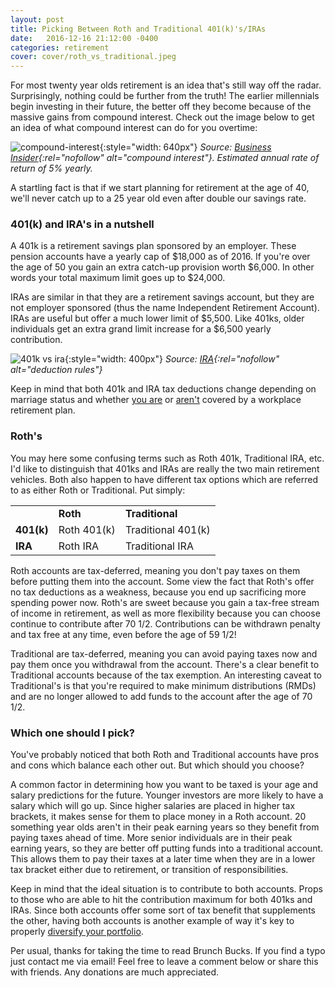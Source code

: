```yaml
---
layout: post
title: Picking Between Roth and Traditional 401(k)'s/IRAs
date:   2016-12-16 21:12:00 -0400
categories: retirement
cover: cover/roth_vs_traditional.jpeg
---
```

For most twenty year olds retirement is an idea that's still way off the radar. Surprisingly, nothing could be further from the truth! The earlier millennials begin investing in their future, the better off they become because of the massive gains from compound interest. Check out the image below to get an idea of what compound interest can do for you overtime: 

![compound-interest](/assets/blog/compound_interest_1.png){:style="width: 640px"}
*Source: [Business Insider](http://www.businessinsider.com/compound-interest-and-young-people-2015-4){:rel="nofollow" alt="compound interest"}. Estimated annual rate of return of 5% yearly.*

A startling fact is that if we start planning for retirement at the age of 40, we'll never catch up to a 25 year old even after double our savings rate.

### 401(k) and IRA's in a nutshell
A 401k is a retirement savings plan sponsored by an employer. These pension accounts have a yearly cap of $18,000 as of 2016. If you're over the age of 50 you gain an extra catch-up provision worth $6,000. In other words your total maximum limit goes up to $24,000.

IRAs are similar in that they are a retirement savings account, but they are not employer sponsored (thus the name Independent Retirement Account). IRAs are useful but offer a much lower limit of $5,500. Like 401ks, older individuals get an extra grand limit increase for a $6,500 yearly contribution.

![401k vs ira](/assets/blog/401k_ira.png){:style="width: 400px"}
*Source: [IRA](https://www.irs.gov/retirement-plans/plan-participant-employee/2016-ira-contribution-and-deduction-limits-effect-of-modified-agi-on-deductible-contributions-if-you-are-covered-by-a-retirement-plan-at-work){:rel="nofollow" alt="deduction rules"}*

Keep in mind that both 401k and IRA tax deductions change depending on marriage status and whether [you are](https://www.irs.gov/retirement-plans/2017-ira-deduction-limits-effect-of-modified-agi-on-deduction-if-you-are-covered-by-a-retirement-plan-at-work) or [aren't](https://www.irs.gov/retirement-plans/2017-ira-deduction-limits-effect-of-modified-agi-on-deduction-if-you-are-not-covered-by-a-retirement-plan-at-work) covered by a workplace retirement plan.

### Roth's
You may here some confusing terms such as Roth 401k, Traditional IRA, etc. I'd like to distinguish that 401ks and IRAs are really the two main retirement vehicles. Both also happen to have different tax options which are referred to as either Roth or Traditional. Put simply:

<table>
  <tbody>
    <tr>
      <td></td>
      <td><b>Roth</b></td>
      <td><b>Traditional</b></td>
    </tr>
    <tr>
      <td><b>401(k)</b></td>
      <td>Roth 401(k)</td>
      <td>Traditional 401(k)</td>
    </tr>
    <tr>
      <td><b>IRA</b></td>
      <td>Roth IRA</td>
      <td>Traditional IRA</td>
    </tr>
  </tbody>
</table>

Roth accounts are tax-deferred, meaning you don't pay taxes on them before putting them into the account. Some view the fact that Roth's offer no tax deductions as a weakness, because you end up sacrificing more spending power now. Roth's are sweet because you gain a tax-free stream of income in retirement, as well as more flexibility because you can choose continue to contribute after 70 1/2. Contributions can be withdrawn penalty and tax free at any time, even before the age of 59 1/2!

Traditional are tax-deferred, meaning you can avoid paying taxes now and pay them once you withdrawal from the account. There's a clear benefit to Traditional accounts because of the tax exemption. An interesting caveat to Traditional's is that you're required to make minimum distributions (RMDs) and are no longer allowed to add funds to the account after the age of 70 1/2.

### Which one should I pick?
You've probably noticed that both Roth and Traditional accounts have pros and cons which balance each other out. But which should you choose?

A common factor in determining how you want to be taxed is your age and salary predictions for the future. Younger investors are more likely to have a salary which will go up. Since higher salaries are placed in higher tax brackets, it makes sense for them to place money in a Roth account. 20 something year olds aren't in their peak earning years so they benefit from paying taxes ahead of time. More senior individuals are in their peak earning years, so they are better off putting funds into a traditional account. This allows them to pay their taxes at a later time when they are in a lower tax bracket either due to retirement, or transition of responsibilities.

Keep in mind that the ideal situation is to contribute to both accounts. Props to those who are able to hit the contribution maximum for both 401ks and IRAs. Since both accounts offer some sort of tax benefit that supplements the other, having both accounts is another example of way it's key to properly [diversify your portfolio](http://brunchbucks.com/investing/2016/11/21/diversifying-your-portfolio.html).

Per usual, thanks for taking the time to read Brunch Bucks. If you find a typo just contact me via email! Feel free to leave a comment below or share this with friends. Any donations are much appreciated.
